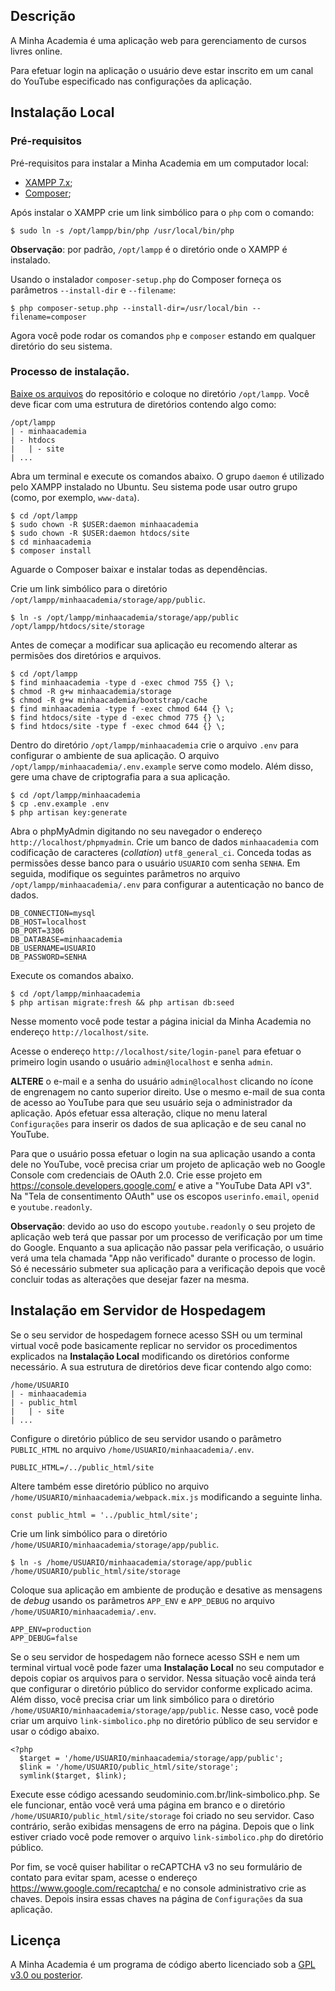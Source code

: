 ## Descrição

A Minha Academia é uma aplicação web para gerenciamento de cursos livres online.

Para efetuar login na aplicação o usuário deve estar inscrito em um canal do
YouTube especificado nas configurações da aplicação.

## Instalação Local

### Pré-requisitos
Pré-requisitos para instalar a Minha Academia em um computador local:
- [XAMPP 7.x](https://www.apachefriends.org/pt_br/index.html);
- [Composer](https://getcomposer.org/);

Após instalar o XAMPP crie um link simbólico para o `php` com o comando:
```
$ sudo ln -s /opt/lampp/bin/php /usr/local/bin/php
```

**Observação**: por padrão, `/opt/lampp` é o diretório onde o XAMPP é instalado.

Usando o instalador `composer-setup.php` do Composer forneça os parâmetros
`--install-dir` e `--filename`:
```
$ php composer-setup.php --install-dir=/usr/local/bin --filename=composer
```

Agora você pode rodar os comandos `php` e `composer` estando em qualquer
diretório do seu sistema.

### Processo de instalação.

[Baixe os arquivos](https://github.com/lcmaquino/minhaacademia/archive/main.zip)
do repositório e coloque no diretório `/opt/lampp`. Você
deve ficar com uma estrutura de diretórios contendo algo como:
```
/opt/lampp
| - minhaacademia
| - htdocs
|   | - site
| ...
```

Abra um terminal e execute os comandos abaixo. O grupo `daemon` é utilizado
pelo XAMPP instalado no Ubuntu. Seu sistema pode usar outro grupo (como, por 
exemplo, `www-data`).
```
$ cd /opt/lampp
$ sudo chown -R $USER:daemon minhaacademia
$ sudo chown -R $USER:daemon htdocs/site
$ cd minhaacademia
$ composer install
```

Aguarde o Composer baixar e instalar todas as dependências.

Crie um link simbólico para o diretório
`/opt/lampp/minhaacademia/storage/app/public`.
```
$ ln -s /opt/lampp/minhaacademia/storage/app/public /opt/lampp/htdocs/site/storage
```

Antes de começar a modificar sua aplicação eu recomendo alterar as permisões
dos diretórios e arquivos.
```
$ cd /opt/lampp
$ find minhaacademia -type d -exec chmod 755 {} \;
$ chmod -R g+w minhaacademia/storage
$ chmod -R g+w minhaacademia/bootstrap/cache
$ find minhaacademia -type f -exec chmod 644 {} \;
$ find htdocs/site -type d -exec chmod 775 {} \;
$ find htdocs/site -type f -exec chmod 644 {} \;
```

Dentro do diretório `/opt/lampp/minhaacademia` crie o arquivo `.env` para
configurar o ambiente de sua aplicação. O arquivo
`/opt/lampp/minhaacademia/.env.example` serve como modelo. Além disso,
gere uma chave de criptografia para a sua aplicação.
```
$ cd /opt/lampp/minhaacademia
$ cp .env.example .env
$ php artisan key:generate
```

Abra o phpMyAdmin digitando no seu navegador o endereço 
`http://localhost/phpmyadmin`. Crie um banco de dados `minhaacademia`
com codificação de caracteres (*collation*) `utf8_general_ci`. 
Conceda todas as permissões desse banco para o usuário `USUARIO`
com senha `SENHA`. Em seguida, modifique os seguintes parâmetros no arquivo 
`/opt/lampp/minhaacademia/.env` para configurar a autenticação no banco de
dados.
```
DB_CONNECTION=mysql
DB_HOST=localhost
DB_PORT=3306
DB_DATABASE=minhaacademia
DB_USERNAME=USUARIO
DB_PASSWORD=SENHA
```

Execute os comandos abaixo.
```
$ cd /opt/lampp/minhaacademia
$ php artisan migrate:fresh && php artisan db:seed
```

Nesse momento você pode testar a página inicial da Minha Academia 
no endereço `http://localhost/site`.

Acesse o endereço `http://localhost/site/login-panel` para efetuar o primeiro
login usando o usuário `admin@localhost` e senha `admin`.

**ALTERE** o e-mail e a senha do usuário `admin@localhost` clicando no ícone de
engrenagem no canto superior direito. Use o mesmo e-mail de sua conta de acesso
ao YouTube para que seu usuário seja o administrador da aplicação. 
Após efetuar essa alteração, clique no menu lateral `Configurações`
para inserir os dados de sua aplicação e de seu canal no YouTube.

Para que o usuário possa efetuar o login na sua aplicação usando a conta dele no
YouTube, você precisa criar um projeto de aplicação web no Google Console com
credenciais de OAuth 2.0. Crie esse projeto em
https://console.developers.google.com/ e ative a "YouTube Data API v3". Na
"Tela de consentimento OAuth" use os escopos `userinfo.email`, `openid` e
`youtube.readonly`.

**Observação**: devido ao uso do escopo `youtube.readonly` o seu projeto de
aplicação web terá que passar por um processo de verificação por um time do
Google. Enquanto a sua aplicação não passar pela verificação, o usuário verá
uma tela chamada "App não verificado" durante o processo de login. Só é
necessário submeter sua aplicação para a verificação depois que você concluir
todas as alterações que desejar fazer na mesma.

## Instalação em Servidor de Hospedagem

Se o seu servidor de hospedagem fornece acesso SSH ou um terminal virtual
você pode basicamente replicar no servidor os procedimentos explicados
na **Instalação Local** modificando os diretórios conforme necessário. A sua
estrutura de diretórios deve ficar contendo algo como:
```
/home/USUARIO
| - minhaacademia
| - public_html
|   | - site
| ...
```

Configure o diretório público de seu servidor usando o parâmetro `PUBLIC_HTML`
no arquivo `/home/USUARIO/minhaacademia/.env`.
```
PUBLIC_HTML=/../public_html/site
```

Altere também esse diretório público no arquivo
`/home/USUARIO/minhaacademia/webpack.mix.js` modificando a seguinte linha.
```
const public_html = '../public_html/site';
```

Crie um link simbólico para o diretório
`/home/USUARIO/minhaacademia/storage/app/public`.
```
$ ln -s /home/USUARIO/minhaacademia/storage/app/public /home/USUARIO/public_html/site/storage
```

Coloque sua aplicação em ambiente de produção e desative as mensagens de *debug*
usando os parâmetros `APP_ENV` e `APP_DEBUG` no arquivo
`/home/USUARIO/minhaacademia/.env`.
```
APP_ENV=production
APP_DEBUG=false
```

Se o seu servidor de hospedagem não fornece acesso SSH e nem
um terminal virtual você pode fazer uma **Instalação Local** no seu computador
e depois copiar os arquivos para o servidor. Nessa situação você ainda terá que
configurar o diretório público do servidor conforme explicado acima. Além disso,
você precisa criar um link simbólico para o diretório 
`/home/USUARIO/minhaacademia/storage/app/public`. Nesse caso, você pode criar
um arquivo `link-simbolico.php` no diretório público de seu servidor e usar o
código abaixo.
```
<?php
  $target = '/home/USUARIO/minhaacademia/storage/app/public';
  $link = '/home/USUARIO/public_html/site/storage';
  symlink($target, $link);
```

Execute esse código acessando seudominio.com.br/link-simbolico.php. Se ele funcionar,
então você verá uma página em branco e o diretório `/home/USUARIO/public_html/site/storage`
foi criado no seu servidor. Caso contrário, serão exibidas mensagens de erro na página.
Depois que o link estiver criado você pode remover o arquivo `link-simbolico.php` do 
diretório público.

Por fim, se você quiser habilitar o reCAPTCHA v3 no seu formulário de contato
para evitar spam, acesse o endereço https://www.google.com/recaptcha/ e no
console administrativo crie as chaves. Depois insira essas chaves na página de
`Configurações` da sua aplicação.

## Licença

A Minha Academia é um programa de código aberto licenciado sob a 
[GPL v3.0 ou posterior](https://github.com/lcmaquino/minhaacademia/blob/main/LICENSE).
